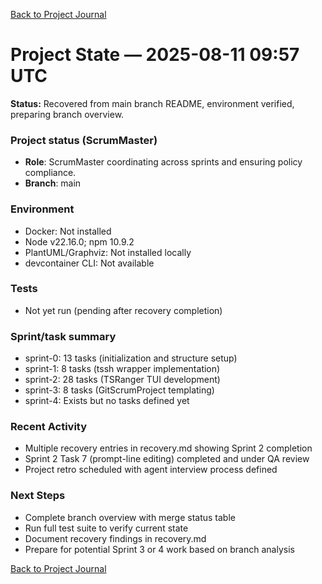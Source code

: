 [Back to Project Journal](../)

# Project State — 2025-08-11 09:57 UTC

**Status:** Recovered from main branch README, environment verified, preparing branch overview.

### Project status (ScrumMaster)
- **Role**: ScrumMaster coordinating across sprints and ensuring policy compliance.
- **Branch**: main

### Environment
- Docker: Not installed
- Node v22.16.0; npm 10.9.2
- PlantUML/Graphviz: Not installed locally
- devcontainer CLI: Not available

### Tests
- Not yet run (pending after recovery completion)

### Sprint/task summary
- sprint-0: 13 tasks (initialization and structure setup)
- sprint-1: 8 tasks (tssh wrapper implementation)
- sprint-2: 28 tasks (TSRanger TUI development)
- sprint-3: 8 tasks (GitScrumProject templating)
- sprint-4: Exists but no tasks defined yet

### Recent Activity
- Multiple recovery entries in recovery.md showing Sprint 2 completion
- Sprint 2 Task 7 (prompt-line editing) completed and under QA review
- Project retro scheduled with agent interview process defined

### Next Steps
- Complete branch overview with merge status table
- Run full test suite to verify current state
- Document recovery findings in recovery.md
- Prepare for potential Sprint 3 or 4 work based on branch analysis

[Back to Project Journal](../)